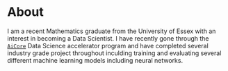 # About 
I am a recent Mathematics graduate from the University of Essex with an interest in becoming a Data Scientist. I have recently gone through the [`AiCore`](#https://www.theaicore.com/) Data Science accelerator program and have completed several industry grade project throughout inculding training and evaluating several different machine learning models including neural networks.
